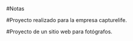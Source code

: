 #Notas

#Proyecto realizado para la empresa capturelife.

#Proyecto de un sitio web para fotógrafos.